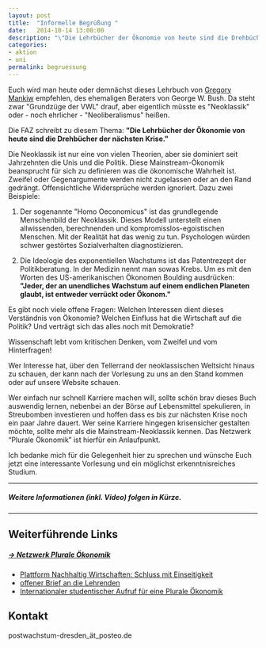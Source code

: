 ```yaml
---
layout: post
title:  "Informelle Begrüßung "
date:   2014-10-14 13:00:00
description: "\"Die Lehrbücher der Ökonomie von heute sind die Drehbücher der nächsten Krise.\""
categories:
- aktion
- uni
permalink: begruessung
---
```


Euch wird man heute oder demnächst dieses Lehrbuch von [Gregory Mankiw](http://harvardpolitics.com/harvard/an-open-letter-to-greg-mankiw/) empfehlen, des ehemaligen Beraters von George W. Bush. Da steht zwar "Grundzüge der VWL" drauf, aber eigentlich müsste es "Neoklassik" oder - noch ehrlicher  - "Neoliberalismus" heißen.

Die FAZ schreibt zu diesem Thema:
**"Die Lehrbücher der Ökonomie von heute sind die Drehbücher der nächsten Krise."**



Die Neoklassik ist nur eine von vielen Theorien, aber sie dominiert seit Jahrzehnten die Unis und die Politik. Diese Mainstream-Ökonomik beansprucht für sich zu definieren was die ökonomische Wahrheit ist. Zweifel oder Gegenargumente werden nicht zugelassen oder an den Rand gedrängt. Offensichtliche Widersprüche werden ignoriert.
Dazu zwei Beispiele:

1. Der sogenannte "Homo Oeconomicus" ist das grundlegende Menschenbild der Neoklassik. Dieses Modell unterstellt einen allwissenden, berechnenden und kompromisslos-egoistischen Menschen. Mit der Realität hat das wenig zu tun. Psychologen würden schwer gestörtes Sozialverhalten diagnostizieren.

2. Die Ideologie des exponentiellen Wachstums ist das Patentrezept der Politikberatung.
In der Medizin nennt man sowas Krebs. Um es mit den Worten des US-amerikanischen Ökonomen Boulding ausdrücken:
**"Jeder, der an unendliches Wachstum auf einem endlichen Planeten glaubt, ist entweder verrückt oder Ökonom."**

Es gibt noch viele offene Fragen:
Welchen Interessen dient dieses Verständnis von Ökonomie?
Welchen Einfluss hat die Wirtschaft auf die Politik?
Und verträgt sich das alles noch mit Demokratie?

Wissenschaft lebt vom kritischen Denken, vom Zweifel und vom Hinterfragen!

Wer Interesse hat, über den Tellerrand der neoklassischen Weltsicht hinaus zu schauen, der kann nach der Vorlesung zu uns an den Stand kommen oder auf unsere Website schauen.

Wer einfach nur schnell Karriere machen will, sollte schön brav dieses Buch auswendig lernen,
nebenbei an der Börse auf Lebensmittel spekulieren, in Streubomben investieren und hoffen dass es bis zur nächsten Krise noch ein paar Jahre dauert.
Wer seine Karriere hingegen krisensicher gestalten möchte, sollte mehr als die Mainstream-Neoklassik kennen. Das Netzwerk “Plurale Ökonomik” ist hierfür ein Anlaufpunkt.

Ich bedanke mich für die Gelegenheit hier zu sprechen und wünsche Euch jetzt eine interessante Vorlesung und ein möglichst erkenntnisreiches Studium.

___

##### Weitere Informationen (inkl. Video) folgen in Kürze.

___

## Weiterführende Links

##### [&rarr; Netzwerk Plurale Ökonomik](https://www.plurale-oekonomik.de/)
 * [Plattform Nachhaltig Wirtschaften: Schluss mit Einseitigkeit](http://www.nachhaltigwirtschaften.net/scripts/basics/eco-world/wirtschaft/basics.prg?session=bc6add5b54314367_345794&a_no=8331&r_index=4.1.2)
 * [offener Brief an die Lehrenden](https://www.plurale-oekonomik.de/projekte/offener-brief/)
 * [Internationaler studentischer Aufruf für eine Plurale Ökonomik](http://www.isipe.net/home-de)

## Kontakt
postwachstum-dresden_ät_posteo.de




